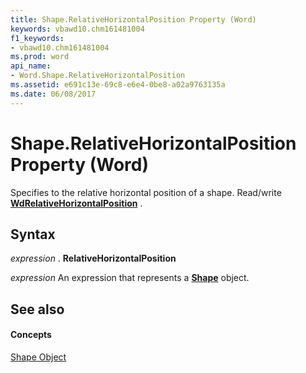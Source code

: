 ```yaml
---
title: Shape.RelativeHorizontalPosition Property (Word)
keywords: vbawd10.chm161481004
f1_keywords:
- vbawd10.chm161481004
ms.prod: word
api_name:
- Word.Shape.RelativeHorizontalPosition
ms.assetid: e691c13e-69c8-e6e4-0be8-a02a9763135a
ms.date: 06/08/2017
---
```



# Shape.RelativeHorizontalPosition Property (Word)

Specifies to the relative horizontal position of a shape. Read/write  **[WdRelativeHorizontalPosition](wdrelativehorizontalposition-enumeration-word.md)** .


## Syntax

 _expression_ . **RelativeHorizontalPosition**

 _expression_ An expression that represents a **[Shape](shape-object-word.md)** object.


## See also


#### Concepts


[Shape Object](shape-object-word.md)

